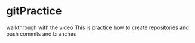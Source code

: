 # gitPractice
walkthrough with the video
This is practice how to create repositories and push commits and branches
